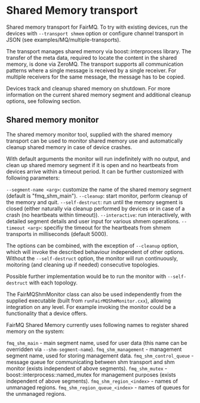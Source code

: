 # Shared Memory transport

Shared memory transport for FairMQ. To try with existing devices, run the devices with `--transport shmem` option or configure channel transport in JSON (see examples/MQ/multiple-transports).

The transport manages shared memory via boost::interprocess library. The transfer of the meta data, required to locate the content in the shared memory, is done via ZeroMQ. The transport supports all communication patterns where a single message is received by a single receiver. For multiple receivers for the same message, the message has to be copied.

Devices track and cleanup shared memory on shutdown. For more information on the current shared memory segment and additional cleanup options, see following section.

## Shared memory monitor

The shared memory monitor tool, supplied with the shared memory transport can be used to monitor shared memory use and automatically cleanup shared memory in case of device crashes.

With default arguments the monitor will run indefinitely with no output, and clean up shared memory segment if it is open and no heartbeats from devices arrive within a timeout period. It can be further customized with following parameters:

  `--segment-name <arg>`: customize the name of the shared memory segment (default is "fmq_shm_main").
  `--cleanup`: start monitor, perform cleanup of the memory and quit.
  `--self-destruct`: run until the memory segment is closed (either naturally via cleanup performed by devices or in case of a crash (no heartbeats within timeout)).
  `--interactive`: run interactively, with detailed segment details and user input for various shmem operations.
  `--timeout <arg>`: specifiy the timeout for the heartbeats from shmem transports in milliseconds (default 5000).

The options can be combined, with the exception of `--cleanup` option, which will invoke the described behaviour independent of other options.
Without the `--self-destruct` option, the monitor will run continuously, moitoring (and cleaning up if needed) consecutive topologies.

Possible further implementation would be to run the monitor with `--self-destruct` with each topology.

The FairMQShmMonitor class can also be used independently from the supplied executable (built from `runFairMQShmMonitor.cxx`), allowing integration on any level. For example invoking the monitor could be a functionality that a device offers.

FairMQ Shared Memory currently uses following names to register shared memory on the system:

`fmq_shm_main` - main segment name, used for user data (this name can be overridden via `--shm-segment-name`).
`fmq_shm_management` - management segment name, used for storing management data.
`fmq_shm_control_queue` - message queue for communicating between shm transport and shm monitor (exists independent of above segments).
`fmq_shm_mutex` - boost::interprocess::named_mutex for management purposes (exists independent of above segments).
`fmq_shm_region_<index>` - names of unmanaged regions.
`fmq_shm_region_queue_<index>` - names of queues for the unmanaged regions.
